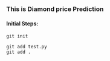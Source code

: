 ### This is Diamond price Prediction
#### Initial Steps:

```
git init

```
```
git add test.py
git add .

```
